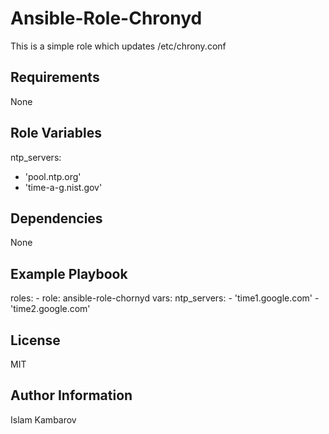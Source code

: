 Ansible-Role-Chronyd
=========
This is a simple role which updates /etc/chrony.conf

Requirements
------------
None

Role Variables
--------------
ntp_servers:
- 'pool.ntp.org'
- 'time-a-g.nist.gov'   

Dependencies
------------
None

Example Playbook
----------------
  roles:
    - role: ansible-role-chornyd
      vars:
      ntp_servers:
      - 'time1.google.com' 
      - 'time2.google.com'          

License
-------
MIT

Author Information
------------------
Islam Kambarov

